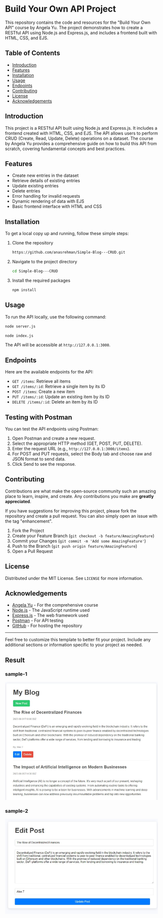 
# Build Your Own API Project

This repository contains the code and resources for the "Build Your Own API" course by Angela Yu. The project demonstrates how to create a RESTful API using Node.js and Express.js, and includes a frontend built with HTML, CSS, and EJS.

## Table of Contents

- [Introduction](#introduction)
- [Features](#features)
- [Installation](#installation)
- [Usage](#usage)
- [Endpoints](#endpoints)
- [Contributing](#contributing)
- [License](#license)
- [Acknowledgements](#acknowledgements)

## Introduction

This project is a RESTful API built using Node.js and Express.js. It includes a frontend created with HTML, CSS, and EJS. The API allows users to perform CRUD (Create, Read, Update, Delete) operations on a dataset. The course by Angela Yu provides a comprehensive guide on how to build this API from scratch, covering fundamental concepts and best practices.

## Features

- Create new entries in the dataset
- Retrieve details of existing entries
- Update existing entries
- Delete entries
- Error handling for invalid requests
- Dynamic rendering of data with EJS
- Basic frontend interface with HTML and CSS

## Installation

To get a local copy up and running, follow these simple steps:

1. Clone the repository
    ```sh
   https://github.com/anasrehman/Simple-Blog---CRUD.git
    ```
2. Navigate to the project directory
    ```sh
    cd Simple-Blog---CRUD
    ```
3. Install the required packages
    ```sh
    npm install
    ```

## Usage

To run the API locally, use the following command:

```sh
node server.js
```

```sh
node index.js
```

The API will be accessible at `http://127.0.0.1:3000`.

## Endpoints

Here are the available endpoints for the API:

- `GET /items`: Retrieve all items
- `GET /items/:id`: Retrieve a single item by its ID
- `POST /items`: Create a new item
- `PUT /items/:id`: Update an existing item by its ID
- `DELETE /items/:id`: Delete an item by its ID

## Testing with Postman

You can test the API endpoints using Postman:

1. Open Postman and create a new request.
2. Select the appropriate HTTP method (GET, POST, PUT, DELETE).
3. Enter the request URL (e.g., `http://127.0.0.1:3000/items`).
4. For POST and PUT requests, select the Body tab and choose raw and JSON format to send data.
5. Click Send to see the response.

## Contributing

Contributions are what make the open-source community such an amazing place to learn, inspire, and create. Any contributions you make are **greatly appreciated**.

If you have suggestions for improving this project, please fork the repository and create a pull request. You can also simply open an issue with the tag "enhancement".

1. Fork the Project
2. Create your Feature Branch (`git checkout -b feature/AmazingFeature`)
3. Commit your Changes (`git commit -m 'Add some AmazingFeature'`)
4. Push to the Branch (`git push origin feature/AmazingFeature`)
5. Open a Pull Request

## License

Distributed under the MIT License. See `LICENSE` for more information.

## Acknowledgements

- [Angela Yu](https://www.udemy.com/course/the-complete-web-development-bootcamp/?couponCode=LEADERSALE24A) - For the comprehensive course
- [Node.js](https://nodejs.org/) - The JavaScript runtime used
- [Express.js](https://expressjs.com/) - The web framework used
- [Postman](https://www.postman.com/) - For API testing
- [GitHub](https://github.com/) - For hosting the repository

---

Feel free to customize this template to better fit your project. Include any additional sections or information specific to your project as needed.

## Result
### sample-1
![Blog web](Blog-1.JPG)

### sample-2
![Blog web](Blog-2.JPG)
